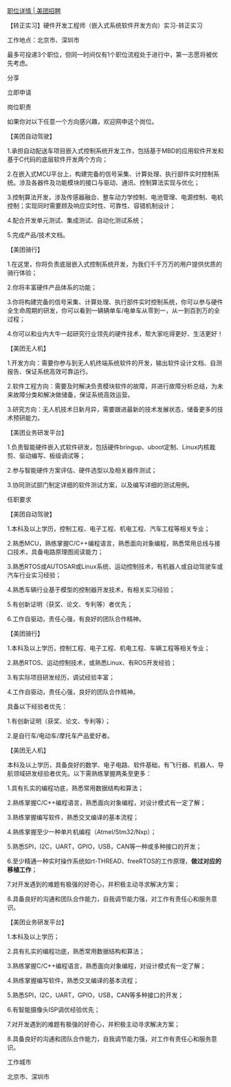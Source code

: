 [职位详情 | 美团招聘](https://zhaopin.meituan.com/web/position/detail?jobUnionId=3071199649&highlightType=campus)

【转正实习】硬件开发工程师（嵌入式系统软件开发方向）实习-转正实习

工作地点：北京市、深圳市

最多可投递3个职位，但同一时间仅有1个职位流程处于进行中，第一志愿将被优先考虑。

分享

立即申请

岗位职责

如果你对以下任意一个方向感兴趣，欢迎网申这个岗位。

【美团自动驾驶】

1.承担自动配送车项目嵌入式控制系统开发工作，包括基于MBD的应用软件开发和基于C代码的底层软件开发两个方向；

2.在嵌入式MCU平台上，构建完备的信号采集、计算处理、执行部件实时控制系统。涉及各器件及功能模块的接口与驱动、通讯、控制算法实现与优化；

3.控制算法开发，涉及传感器融合、整车动力学控制、电池管理、电源控制、电机控制；实现同时需要顾及响应实时性、可靠性、容错机制设计；

4.配合开发单元测试、集成测试、自动化测试系统；

5.完成产品/技术文档。

【美团骑行】

1.在这里，你将负责底层嵌入式控制系统开发，为我们千千万万的用户提供优质的骑行体验；

2.你将丰富硬件产品体系的功能；

3.你将构建完备的信号采集、计算处理、执行部件实时控制系统，你可以参与硬件全生命周期的研发，你可以看到一辆辆单车/电单车从零到一，从一到百到万的全过程；

4.你可以和业内大牛一起研究行业领先的硬件技术，帮大家吃得更好、生活更好！

【美团无人机】

1.开发方向：需要你参与到无人机终端系统软件的开发，输出软件设计文档、自测报告、保证系统高效可靠运行。

2.软件工程方向：需要及时解决负责模块软件的故障，并进行故障分析总结，为未来故障分类和解决做储备，保证系统高效运营。

3.研究方向：无人机技术日新月异，需要跟进最新的技术发展状态，储备更多的技术预研能力。

【美团业务研发平台】

1.负责智能硬件嵌入式软件研发，包括硬件bringup、uboot定制、Linux内核裁剪、驱动编写、板级调试等；

2.参与智能硬件方案评估、硬件选型以及相关器件测试；

3.协同测试部门制定详细的软件测试方案，以及编写详细的测试用例。

任职要求

【美团自动驾驶】

1.本科及以上学历，控制工程、电子工程、机电工程、汽车工程等相关专业；

2.熟悉MCU，熟练掌握C/C++编程语言，熟悉面向对象编程，熟悉常用总线与接口技术，具备电路原理图阅读能力；

3.熟悉RTOS或AUTOSAR或Linux系统、运动控制技术，有机器人或自动驾驶车或汽车行业实习经验；

4.熟悉车辆行业基于模型的控制器开发技术，有相关实习经验；

5.有创新证明（获奖、论文、专利等）者优先；

6.工作自驱动，责任心强，有良好的团队合作精神。

【美团骑行】

1.本科及以上学历，控制工程、电子工程、机电工程、车辆工程等相关专业；

2.熟悉RTOS、运动控制技术，或熟悉Linux、有ROS开发经验；

3.有实际项目研发经历，调试经验丰富；

4.工作自驱动，责任心强，良好的团队合作精神。

具备以下经验者优先：

1.有创新证明（获奖、论文、专利等）；

2.是自行车/电动车/摩托车产品爱好者。

【美团无人机】

本科及以上学历，具备良好的数学、电子电路、软件基础，有飞行器、机器人、导航领域研发经验者优先。以下需熟练掌握两条至更多：

1.具有扎实的编程功底，熟悉常用数据结构和算法；

2.熟练掌握C/C++编程语言，熟悉面向对象编程，对设计模式有一定了解；

3.熟练掌握编写软件，熟悉交叉编译的基本流程；

4.熟练掌握至少一种单片机编程（Atmel/Stm32/Nxp）；

5.熟悉SPI，I2C，UART，GPIO，USB，CAN等一种或多种接口的开发；

6.至少精通一种实时操作系统如rt-THREAD、freeRTOS的工作原理，**做过对应的移植工作**；

7.对开发遇到的难题有极强的好奇心，并积极主动寻求解决方案；

8.具备良好的沟通和团队合作能力，自我调节能力强，对工作有责任心和服务意识。

【美团业务研发平台】

1.本科及以上学历；

2.具有扎实的编程功底，熟悉常用数据结构和算法；

3.熟练掌握C/C++编程语言，熟悉面向对象编程，对设计模式有一定了解；

4.熟练掌握编写软件，熟悉交叉编译的基本流程；

5.熟悉SPI，I2C，UART，GPIO，USB，CAN等多种接口的开发；

6.有智能摄像头ISP调优经验优先；

7.对开发遇到的难题有极强的好奇心，并积极主动寻求解决方案；

8.具备良好的沟通和团队合作能力，自我调节能力强，对工作有责任心和服务意识。

工作城市

北京市、深圳市